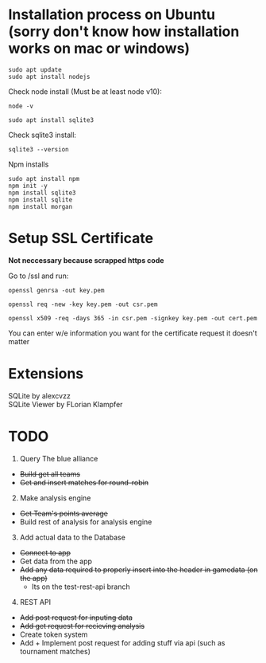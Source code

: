 # Installation process on Ubuntu (sorry don't know how installation works on mac or windows)
```
sudo apt update
sudo apt install nodejs
```
Check node install (Must be at least node v10):
```
node -v
```
```
sudo apt install sqlite3
```

Check sqlite3 install:
```
sqlite3 --version
```
Npm installs
```
sudo apt install npm
npm init -y
npm install sqlite3
npm install sqlite
npm install morgan
```
# Setup SSL Certificate

**Not neccessary because scrapped https code**

Go to /ssl and run: 
```
openssl genrsa -out key.pem

openssl req -new -key key.pem -out csr.pem

openssl x509 -req -days 365 -in csr.pem -signkey key.pem -out cert.pem
```
You can enter w/e information you want for the certificate request it doesn't matter

# Extensions

SQLite by alexcvzz<br />
SQLite Viewer by FLorian Klampfer


# TODO
1. Query The blue alliance
 - ~~Build get all teams~~
 - ~~Get and insert matches for round-robin~~
2. Make analysis engine
 - ~~Get Team's points average~~
 - Build rest of analysis for analysis engine
3. Add actual data to the Database
 - ~~Connect to app~~
 - Get data from the app
 - ~~Add any data required to properly insert into the header in gamedata (on the app)~~
   - Its on the test-rest-api branch
4. REST API
 - ~~Add post request for inputing data~~
 - ~~Add get request for recieving analysis~~
 - Create token system
 - Add + Implement post request for adding stuff via api (such as tournament matches)